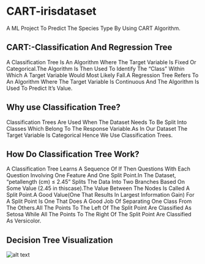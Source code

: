 # CART-irisdataset
A ML Project To Predict The Species Type By Using CART Algorithm.
## CART:-Classification And Regression Tree
A Classification Tree Is An Algorithm Where The Target Variable Is Fixed Or Categorical.The Algorithm Is Then Used To Identify The “Class” Within Which A Target Variable Would Most Likely Fall.A Regression Tree Refers To An Algorithm Where The Target Variable Is Continuous And The Algorithm Is Used To Predict It’s Value.
## Why use Classification Tree?
Classification Trees Are Used When The Dataset Needs To Be Split Into Classes Which Belong To The Response Variable.As In Our Dataset The Target Variable Is Categorical Hence We Use Classification Trees.
## How Do Classification Tree Work?
A Classification Tree Learns A Sequence Of If Then Questions With Each Question Involving One Feature And One Split Point.In The Dataset, “petallength (cm) ≤ 2.45” Splits The Data Into Two Branches Based On Some Value (2.45 in thiscase).The Value Between The Nodes Is Called A Split Point.A Good Value(One That Results In Largest Information Gain) For A Split Point Is One That Does A Good Job Of Separating One Class From The Others.All The Points To The Left Of The Split Point Are Classified As Setosa While All The Points To The Right Of The Split Point Are Classified As Versicolor.
## Decision Tree Visualization
![alt text](https://drive.google.com/file/d/1Y2wQ2IDgcEzFwIy3bu_gdEwSQPRB4jra/view?usp=sharing)
